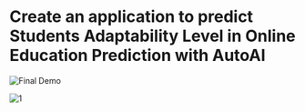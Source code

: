 # Create an application to predict Students Adaptability Level in Online Education Prediction with AutoAI

![Final Demo](https:/)

![1](https://drive.google.com/uc?export=view&id=1uXmokGqnZxxsFk6rIlv8ZRBMHbNPdWvd)
